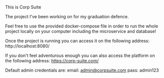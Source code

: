 This is Corp Suite

The project I've been working on for my graduation defence.

Feel free to use the provided docker-compose file in order to run the whole project locally on your computer including the microservice and database!

Once the project is running you can access it on the following address: http://localhost:8080/

If you don't feel adventurous enough you can also access the platform on the following address: https://corp-suite.com/

Default admin credentials are:
email: admin@corpsuite.com
pass: admin123
